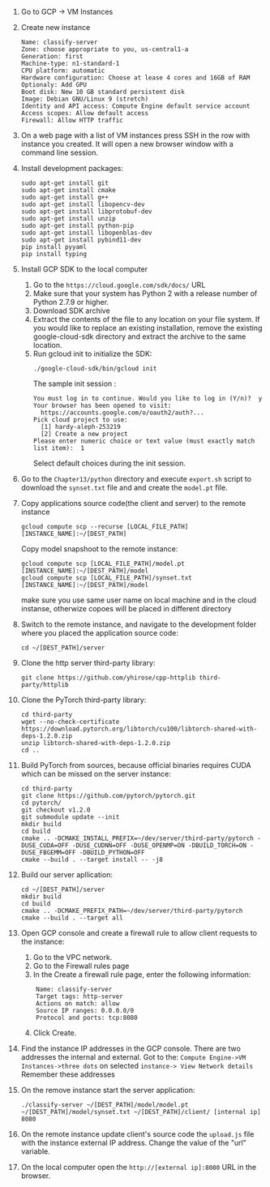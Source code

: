1. Go to GCP -> VM Instances

2. Create new instance
   ```
   Name: classify-server
   Zone: choose appropriate to you, us-central1-a
   Generation: first
   Machine-type: n1-standard-1
   CPU platform: automatic
   Hardware configuration: Choose at lease 4 cores and 16GB of RAM
   Optionaly: Add GPU
   Boot disk: New 10 GB standard persistent disk
   Image: Debian GNU/Linux 9 (stretch)
   Identity and API access: Compute Engine default service account
   Access scopes: Allow default access
   Firewall: Allow HTTP traffic
   ```

3. On a web page with a list of VM instances press SSH in the row with instance you created. 
   It will open a new browser window with a command line session.

4. Install development packages:
   ```
   sudo apt-get install git
   sudo apt-get install cmake
   sudo apt-get install g++
   sudo apt-get install libopencv-dev
   sudo apt-get install libprotobuf-dev
   sudo apt-get install unzip
   sudo apt-get install python-pip
   sudo apt-get install libopenblas-dev
   sudo apt-get install pybind11-dev
   pip install pyyaml
   pip install typing
   ```

5. Install GCP SDK to the local computer
   1. Go to the `https://cloud.google.com/sdk/docs/` URL
   2. Make sure that your system has Python 2 with a release number of Python 2.7.9 or higher.
   3. Download SDK archive
   4. Extract the contents of the file to any location on your file system. If you would like to replace an existing installation, remove the existing google-cloud-sdk directory and extract the archive to the same location.
   5. Run gcloud init to initialize the SDK:
      ```
      ./google-cloud-sdk/bin/gcloud init
      ```
      The sample init session :
      ```
      You must log in to continue. Would you like to log in (Y/n)?  y
      Your browser has been opened to visit:
        https://accounts.google.com/o/oauth2/auth?...
      Pick cloud project to use: 
        [1] hardy-aleph-253219
        [2] Create a new project
      Please enter numeric choice or text value (must exactly match list item):  1
      ```
      Select default choices during the init session.

6. Go to the `Chapter13/python` directory and execute `export.sh` script to download the `synset.txt` file and and create the `model.pt` file.

7. Copy applications source code(the client and server) to the remote instance
   ```
   gcloud compute scp --recurse [LOCAL_FILE_PATH] [INSTANCE_NAME]:~/[DEST_PATH]
   ```

   Copy model snapshoot to the remote instance:
   ```
   gcloud compute scp [LOCAL_FILE_PATH]/model.pt [INSTANCE_NAME]:~/[DEST_PATH]/model
   gcloud compute scp [LOCAL_FILE_PATH]/synset.txt [INSTANCE_NAME]:~/[DEST_PATH]/model
   ```
   make sure you use same user name on local machine and in the cloud instanse, otherwize copoes will be placed in different directory

8. Switch to the remote instance, and navigate to the development folder where you placed the application source code:
   ```
   cd ~/[DEST_PATH]/server
   ```

9. Clone the http server third-party library:
   ```
   git clone https://github.com/yhirose/cpp-httplib third-party/httplib
   ```
10. Clone the PyTorch third-party library:
    ```
    cd third-party
    wget --no-check-certificate https://download.pytorch.org/libtorch/cu100/libtorch-shared-with-deps-1.2.0.zip
    unzip libtorch-shared-with-deps-1.2.0.zip
    cd ..
    ```

11. Build PyTorch from sources, because official binaries requires CUDA which can be missed on the server instance:
    ```
    cd third-party
    git clone https://github.com/pytorch/pytorch.git
    cd pytorch/
    git checkout v1.2.0
    git submodule update --init
    mkdir build
    cd build
    cmake .. -DCMAKE_INSTALL_PREFIX=~/dev/server/third-party/pytorch -DUSE_CUDA=OFF -DUSE_CUDNN=OFF -DUSE_OPENMP=ON -DBUILD_TORCH=ON -DUSE_FBGEMM=OFF -DBUILD_PYTHON=OFF
    cmake --build . --target install -- -j8
    ```

12. Build our server apllication:
    ```
    cd ~/[DEST_PATH]/server
    mkdir build
    cd build
    cmake .. -DCMAKE_PREFIX_PATH=~/dev/server/third-party/pytorch
    cmake --build . --target all
    ```
    
13. Open GCP console and create a firewall rule to allow client requests to the instance:
    1. Go to the VPC network.
    2. Go to the Firewall rules page
    3. In the Create a firewall rule page, enter the following information:
    ```
        Name: classify-server
        Target tags: http-server
        Actions on match: allow
        Source IP ranges: 0.0.0.0/0
        Protocol and ports: tcp:8080
    ```
    4. Click Create.

14. Find the instance IP addresses in the GCP console. There are two addresses the internal and external.
    Got to the: `Compute Engine->VM Instances->three dots` on selected `instance-> View Network details`
    Remember these addresses

15. On the remove instance start the server application:
    ```
    ./classify-server ~/[DEST_PATH]/model/model.pt ~/[DEST_PATH]/model/synset.txt ~/[DEST_PATH]/client/ [internal ip] 8080
    ```

16. On the remote instance update client's source code the `upload.js` file with the instance external IP address. Change the value of the "url" variable.

17. On the local computer open the `http://[external ip]:8080` URL in the browser.

